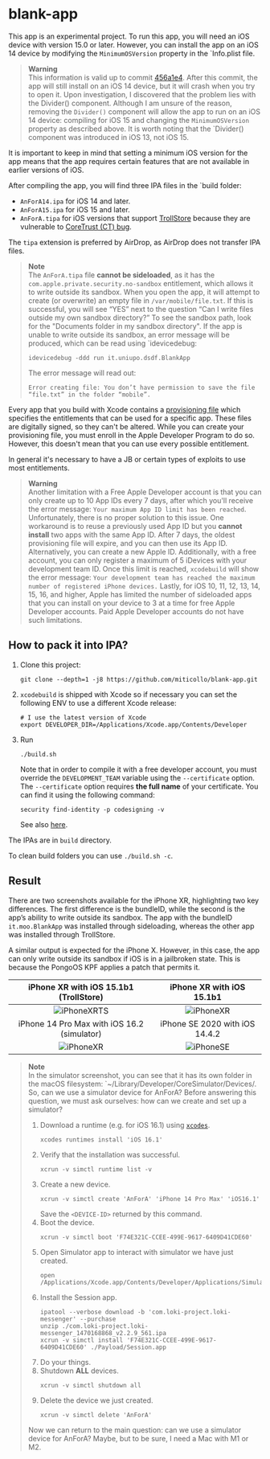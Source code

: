 # blank-app

This app is an experimental project.
To run this app, you will need an iOS device with version 15.0 or later.
However, you can install the app on an iOS 14 device by modifying the `MinimumOSVersion` property in the `Info.plist file.

> **Warning**<br/>
> This information is valid up to commit [456a1e4](https://github.com/miticollo/blank-app/commit/456a1e4bc0f31344fe22b4b7864a5b54d45ae9fe).
> After this commit, the app will still install on an iOS 14 device, but it will crash when you try to open it.
> Upon investigation, I discovered that the problem lies with the Divider() component.
> Although I am unsure of the reason, removing the `Divider()` component will allow the app to run on an iOS 14 device: compiling for iOS 15 and changing the `MinimumOSVersion` property as described above.
> It is worth noting that the `Divider() component was introduced in iOS 13, not iOS 15.

It is important to keep in mind that setting a minimum iOS version for the app means that the app requires certain features that are not available in earlier versions of iOS.

After compiling the app, you will find three IPA files in the `build folder:
- `AnForA14.ipa` for iOS 14 and later.
- `AnForA15.ipa` for iOS 15 and later.
- `AnForA.tipa` for iOS versions that support [TrollStore](https://github.com/opa334/TrollStore) because they are vulnerable to [CoreTrust (CT) bug](https://worthdoingbadly.com/coretrust/).

<span><!-- https://discord.com/channels/349243932447604736/688126462066163756/1091172915208265768 --></span>
The `tipa` extension is preferred by AirDrop, as AirDrop does not transfer IPA files.

> **Note**<br/>
> The `AnForA.tipa` file **cannot be sideloaded**, as it has the `com.apple.private.security.no-sandbox` entitlement, which allows it to write outside its sandbox.
> When you open the app, it will attempt to create (or overwrite) an empty file in `/var/mobile/file.txt`.
> If this is successful, you will see “YES” next to the question “Can I write files outside my own sandbox directory?”
> To see the sandbox path, look for the "Documents folder in my sandbox directory".
> If the app is unable to write outside its sandbox, an error message will be produced, which can be read using `idevicedebug:
> ```shell
> idevicedebug -ddd run it.uniupo.dsdf.BlankApp
> ```
> The error message will read out:
> ```text
> Error creating file: You don’t have permission to save the file “file.txt” in the folder “mobile”.
> ```

Every app that you build with Xcode contains a [provisioning file](https://developer.apple.com/documentation/technotes/tn3125-inside-code-signing-provisioning-profiles) which specifies the entitlements that can be used for a specific app.
These files are digitally signed, so they can't be altered.
While you can create your provisioning file, you must enroll in the Apple Developer Program to do so. 
However, this doesn't mean that you can use every possible entitlement.

<span><!-- https://discord.com/channels/779134930265309195/944462595996405810/1087048714524315728 --></span>
In general it's necessary to have a JB or certain types of exploits to use most entitlements.

> **Warning**<br>
> <span><!-- https://sideloadly.io/#faq --></span>
> Another limitation with a Free Apple Developer account is that you can only create up to 10 App IDs every 7 days, after which you'll receive the error message: `Your maximum App ID limit has been reached`. 
> Unfortunately, there is no proper solution to this issue. 
> One workaround is to reuse a previously used App ID but you **cannot install** two apps with the same App ID. 
> After 7 days, the oldest provisioning file will expire, and you can then use its App ID. 
> Alternatively, you can create a new Apple ID.
> Additionally, with a free account, you can only register a maximum of 5 iDevices with your development team ID. 
> Once this limit is reached, `xcodebuild` will show the error message: `Your development team has reached the maximum number of registered iPhone devices.`
> Lastly, for iOS 10, 11, 12, 13, 14, 15, 16, and higher, Apple has limited the number of sideloaded apps that you can install on your device to 3 at a time for free Apple Developer accounts. 
> Paid Apple Developer accounts do not have such limitations.

## How to pack it into IPA?

1. Clone this project:
   ```shell
   git clone --depth=1 -j8 https://github.com/miticollo/blank-app.git
   ```
2. `xcodebuild` is shipped with Xcode so if necessary you can set the following ENV to use a different Xcode release:
   ```shell
   # I use the latest version of Xcode
   export DEVELOPER_DIR=/Applications/Xcode.app/Contents/Developer
   ```
3. Run
   ```shell
   ./build.sh
   ```
   Note that in order to compile it with a free developer account, you must override the `DEVELOPMENT_TEAM` variable using the `--certificate` option. 
   The `--certificate` option requires **the full name** of your certificate. 
   You can find it using the following command:
   ```shell
   security find-identity -p codesigning -v
   ```
   See also [here](https://github.com/miticollo/test-appium#team-id).

The IPAs are in `build` directory.

To clean build folders you can use `./build.sh -c`.

## Result

There are two screenshots available for the iPhone XR, highlighting two key differences. 
The first difference is the bundleID, while the second is the app’s ability to write outside its sandbox. 
The app with the bundleID `it.moo.BlankApp` was installed through sideloading, whereas the other app was installed through TrollStore.

A similar output is expected for the iPhone X. 
However, in this case, the app can only write outside its sandbox if iOS is in a jailbroken state. 
<span><!-- https://discord.com/channels/779134930265309195/944462595996405810/1087120624129941737 --></span>
This is because the PongoOS KPF applies a patch that permits it.

iPhone XR with iOS 15.1b1 (TrollStore)       |  iPhone XR with iOS 15.1b1
:-------------------------------------------:|:-----------------------------------------:
![iPhoneXRTS](./screenshot/iphonexrts.png)   |  ![iPhoneXR](./screenshot/iphonexr.png)
iPhone 14 Pro Max with iOS 16.2 (simulator)  |  iPhone SE 2020 with iOS 14.4.2 
![iPhoneXR](./screenshot/simulator.png)      |  ![iPhoneSE](./screenshot/iphonese.png)

> **Note**<br>
> In the simulator screenshot, you can see that it has its own folder in the macOS filesystem: `~/Library/Developer/CoreSimulator/Devices/<DEVICE-ID>. 
> So, can we use a simulator device for AnForA? 
> Before answering this question, we must ask ourselves: how can we create and set up a simulator?
> 1. Download a runtime (e.g. for iOS 16.1) using [`xcodes`](https://github.com/RobotsAndPencils/xcodes).
>    ```shell
>    xcodes runtimes install 'iOS 16.1'
>    ```
> 2. Verify that the installation was successful.
>    ```shell
>    xcrun -v simctl runtime list -v
>    ```
> 3. Create a new device.
>    ```shell
>    xcrun -v simctl create 'AnForA' 'iPhone 14 Pro Max' 'iOS16.1'
>    ```
>    Save the `<DEVICE-ID>` returned by this command.
> 4. Boot the device.
>    ```shell
>    xcrun -v simctl boot 'F74E321C-CCEE-499E-9617-6409D41CDE60'
>    ```
> 5. Open Simulator app to interact with simulator we have just created.
>    ```shell
>    open /Applications/Xcode.app/Contents/Developer/Applications/Simulator.app/
>    ```
> 6. Install the Session app.
>    ```shell
>    ipatool --verbose download -b 'com.loki-project.loki-messenger' --purchase
>    unzip ./com.loki-project.loki-messenger_1470168868_v2.2.9_561.ipa
>    xcrun -v simctl install 'F74E321C-CCEE-499E-9617-6409D41CDE60' ./Payload/Session.app
>    ```
> 7. Do your things.
> 8. Shutdown **ALL** devices.
>    ```shell
>    xcrun -v simctl shutdown all
>    ```
> 9. Delete the device we just created.
>    ```shell
>    xcrun -v simctl delete 'AnForA'
>    ```
>
> Now we can return to the main question: can we use a simulator device for AnForA?
> Maybe, but to be sure, I need a Mac with M1 or M2.
